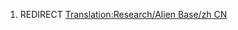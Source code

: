 1.  REDIRECT [Translation:Research/Alien Base/zh
    CN](Translation:Research/Alien_Base/zh_CN "wikilink")